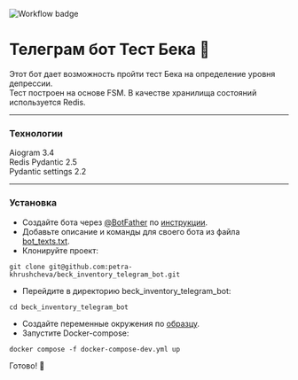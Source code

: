 ![Workflow badge](https://github.com/petra-khrushcheva/beck_inventory_telegram_bot/actions/workflows/main.yml/badge.svg)

# Телеграм бот Тест Бека 📝

Этот бот дает возможность пройти тест Бека на определение уровня депрессии.  
Тест построен на основе FSM. В качестве хранилища состояний используется Redis.
***
### Технологии
Aiogram 3.4  
Redis
Pydantic 2.5    
Pydantic settings 2.2
***
### Установка
- Создайте бота через [@BotFather](https://t.me/botfather) по [инструкции](https://core.telegram.org/bots/tutorial#obtain-your-bot-token).
- Добавьте описание и команды для своего бота из файла [bot_texts.txt](https://github.com/petra-khrushcheva/beck_inventory_telegram_bot/blob/main/bot_texts.txt).
- Клонируйте проект:
```
git clone git@github.com:petra-khrushcheva/beck_inventory_telegram_bot.git
``` 
- Перейдите в директорию beck_inventory_telegram_bot:
```
cd beck_inventory_telegram_bot
``` 
- Cоздайте переменные окружения по [образцу](https://github.com/petra-khrushcheva/beck_inventory_telegram_bot/blob/main/.env.example).
- Запустите Docker-compose:
```
docker compose -f docker-compose-dev.yml up
``` 
Готово! 📝 